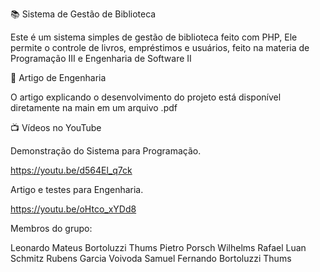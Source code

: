 📚 Sistema de Gestão de Biblioteca

Este é um sistema simples de gestão de biblioteca feito com PHP, Ele permite o controle de livros, empréstimos e usuários, feito na materia de Programação III e Engenharia de Software II 

📄 Artigo de Engenharia

O artigo explicando o desenvolvimento do projeto está disponível diretamente na main em um arquivo .pdf

📺 Vídeos no YouTube

Demonstração do Sistema para Programação.

https://youtu.be/d564El_q7ck

Artigo e testes para Engenharia.

https://youtu.be/oHtco_xYDd8

Membros do grupo:

Leonardo Mateus Bortoluzzi Thums
Pietro Porsch Wilhelms
Rafael Luan Schmitz
Rubens Garcia Voivoda 
Samuel Fernando Bortoluzzi Thums
